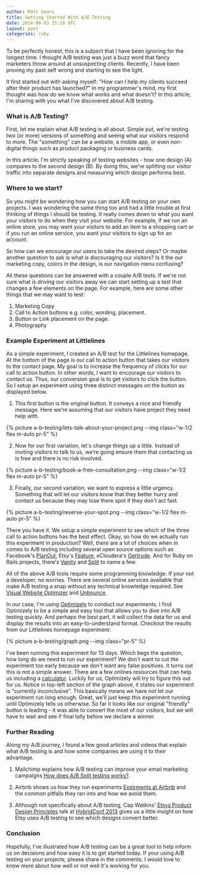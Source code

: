 ```yaml
---
author: Matt Sears
title: Getting Started With A/B Testing
date: 2014-06-03 15:20 UTC
layout: post
categories: ruby
---
```

To be perfectly honest, this is a subject that I have been ignoring for the
longest time. I thought A/B testing was just a buzz word that fancy marketers
throw around at unsuspecting clients. Recently, I have been proving my past self
wrong and starting to see the light.

It first started out with asking myself: "How can I help my clients succeed
after their product has launched?" In my programmer's mind, my first thought was
how do we know what works and what doesn't? <!--more--> In this article, I'm sharing with
you what I've discovered about A/B testing.

### What is A/B Testing?

First, let me explain what A/B testing is all about. Simple put, we're testing
two (or more) versions of something and seeing what our visitors respond to
more. The "something" can be a website, a mobile app, or even non-digital things
such as product packaging or business cards.

In this article, I'm strictly speaking of testing websites - how one design (A)
compares to the second design (B). By doing this, we're splitting our visitor
traffic into separate designs and measuring which design performs best.

### Where to we start?

So you might be wondering how you can start A/B testing on your own
projects. I was wondering the same thing too and had a little trouble at first
thinking of things I should be testing. It really comes down to what you
want your visitors to do when they visit your website. For example, if we run an
online store, you may want your visitors to add an item to a shopping cart or if you
run an online service, you want your visitors to sign up for an account.

So how can we encourage our users to take the desired steps? Or maybe another
question to ask is what is discouraging our visitors? Is it the our marketing
copy, colors in the design, is our navigation menu confusing?

All these questions can be answered with a couple A/B tests. If we're not sure what
is driving our visitors away we can start setting up a test that changes a few
elements on the page. For example, here are some other things that we may want
to test:

1. Marketing Copy
1. Call to Action buttons e.g. color, wording, placement.
1. Button or Link placement on the page.
1. Photography

### Example Experiment at Littlelines

As a simple experiment, I created an A/B test for the Littlelines homepage. At
the bottom of the page is our call to action button that takes our visitors to
the contact page. My goal is to increase the frequency of clicks for our call to
action button. In other words, I want to encourage our visitors to contact
us. Thus, our conversion goal is to get visitors to click the button. So I setup
an experiment using three distinct messages on the button as displayed below.

1. This first button is the original button. It conveys a nice and friendly
message. Here we're assuming that our visitors have project they need help with.

{%
  picture
  a-b-testing/lets-talk-about-your-project.png
  --img class="w-1/2 flex m-auto pr-5"
%}

2. Now for our first variation, let's change things up a little. Instead of
  inviting visitors to talk to us, we're going ensure them that contacting us is
  free and there is no risk involved.

{%
  picture
  a-b-testing/book-a-free-consultation.png
  --img class="w-1/2 flex m-auto pr-5"
%}

3. Finally, our second variation, we want to express a little urgency. Something
that will let our visitors know that they better hurry and contact us because
they may lose there spot if they don't act fast.

{%
  picture
  a-b-testing/reserve-your-spot.png
  --img class="w-1/2 flex m-auto pr-5"
%}

There you have it. We setup a simple experiment to see which of the three call
to action buttons has the best effect. Okay, so how do we actually run this
experiment in production? Well, there are a lot of choices when in comes to A/B
testing including several open source options such as Facebook's
[PlanOut](http://facebook.github.io/planout/), Etsy's
[Feature](https://github.com/etsy/feature), eCloudera's
[Gertrude](https://github.com/cloudera/gertrude). And for Ruby on Rails
projects, there's [Vanity](https://github.com/assaf/vanity) and
[Split](https://github.com/andrew/split) to name a few.

All of the above A/B tools require some programming knowledge. If your not a
developer, no worries. There are several online services available that make A/B
testing a snap without any technical knowledge required. See
[Visual Website Optimizer](http://visualwebsiteoptimizer.com/) and
[Unbounce](http://unbounce.com/).

In our case, I'm using [Optimizely](https://www.optimizely.com/) to conduct our
experiments. I find Optimizely to be a simple and easy tool that allows you to
dive into A/B testing quickly. And perhaps the best part, it will
collect the data for us and display the results into an easy-to-understand
format. Checkout the results from our Littlelines homepage experiment:

{%
  picture
  a-b-testing/graph.png
  --img class="pr-5"
%}

I've been running this experiment for 13 days. Which begs the question, how long
do we need to run our experiment? We don't want to cut the experiment too early
because we don't want any false positives. It turns out this is not a simple
answer. There are a few onlines resources that can help us including a
[calculator](http://www.evanmiller.org/ab-testing/sample-size.html). Luckily for
us, Optimizely will try to figure this out for us. Notice in top-left section of
the graph above, it states our experiment is "currently inconclusive". This
basically means we have not let our experiment run long enough. Great, we'll
just keep this experiment running until Optimizely tells us otherwise. So far it
looks like our original "friendly" button is leading - it was able to convert
the most of our visitors, but we will have to wait and see if final tally
before we declare a winner.

### Further Reading

Along my A/B journey, I found a few good articles and videos that explain what A/B
testing is and how some companies are using it to their advantage.

1. Mailchimp explains how A/B testing can improve your email marketing campaigns
   [How does A/B Split testing works?](http://kb.mailchimp.com/article/how-a-b-split-testing-works/).

1. Airbnb shows us how they run experiments
   [Expirments at Airbnb](http://nerds.airbnb.com/experiments-at-airbnb/) and
   the common pitfalls they ran into and how we avoid them.

1. Although not specifically about A/B testing, Cap Watkins'
   [Etsys Product Design Principles](https://vimeo.com/76639385) talk at
   [HybridConf 2013](http://hybridconf.net/) gives us a little insight on how Etsy
   uses A/B testing to see which designs convert better.

### Conclusion

Hopefully, I've illustrated how A/B testing can be a great tool to help inform
us on decisions and how easy it is to get started today. If your using A/B
testing on your projects, please share in the comments. I would love to know
more about how well or not well it's working for you.
